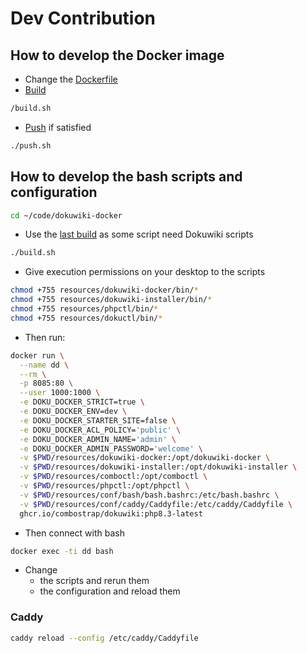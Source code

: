 # Dev Contribution


## How to develop the Docker image

* Change the [Dockerfile](../Dockerfile)
* [Build](../build.sh)
```bash
/build.sh
```
* [Push](../push.sh) if satisfied
```bash
./push.sh
```


## How to develop the bash scripts and configuration


```bash
cd ~/code/dokuwiki-docker
```
* Use the [last build](../build.sh) as some script need Dokuwiki scripts
```bash
./build.sh
```
* Give execution permissions on your desktop to the scripts
```bash
chmod +755 resources/dokuwiki-docker/bin/*
chmod +755 resources/dokuwiki-installer/bin/*
chmod +755 resources/phpctl/bin/*
chmod +755 resources/dokuctl/bin/*
```
* Then run:
```bash
docker run \
  --name dd \
  --rm \
  -p 8085:80 \
  --user 1000:1000 \
  -e DOKU_DOCKER_STRICT=true \
  -e DOKU_DOCKER_ENV=dev \
  -e DOKU_DOCKER_STARTER_SITE=false \
  -e DOKU_DOCKER_ACL_POLICY='public' \
  -e DOKU_DOCKER_ADMIN_NAME='admin' \
  -e DOKU_DOCKER_ADMIN_PASSWORD='welcome' \
  -v $PWD/resources/dokuwiki-docker:/opt/dokuwiki-docker \
  -v $PWD/resources/dokuwiki-installer:/opt/dokuwiki-installer \
  -v $PWD/resources/comboctl:/opt/comboctl \
  -v $PWD/resources/phpctl:/opt/phpctl \
  -v $PWD/resources/conf/bash/bash.bashrc:/etc/bash.bashrc \
  -v $PWD/resources/conf/caddy/Caddyfile:/etc/caddy/Caddyfile \
  ghcr.io/combostrap/dokuwiki:php8.3-latest
```
* Then connect with bash
```bash
docker exec -ti dd bash
```
* Change 
  * the scripts and rerun them
  * the configuration and reload them


### Caddy

```bash
caddy reload --config /etc/caddy/Caddyfile
```
